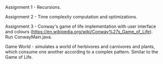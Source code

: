 Assignment 1 - Recursions.

Assignment 2 - Time complexity computation and optimizations.

Assignment 3 - Conway's game of life implementation with user interface and colours (https://en.wikipedia.org/wiki/Conway%27s_Game_of_Life). Run ConwayMain.java.

Game World - simulates a world of herbivores and carnivores and plants, which consume one another according to a complex pattern. Similar to the Game of Life.
